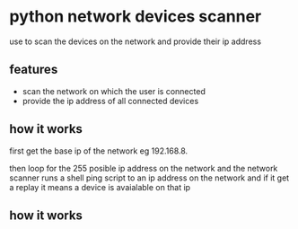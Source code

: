 # python network devices scanner

use to scan the devices on the network and provide their ip address

## features
- scan the network on which the user is connected 
- provide the ip address of all connected devices

## how it works 

first get the base ip of the network eg 192.168.8. 

then loop for the 255 posible ip address on the network and the network scanner runs a shell ping script to an ip address on the network and if it get a replay it means a device is avaialable on that ip

## how it works 

